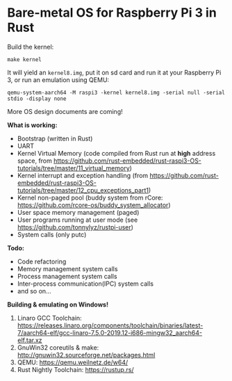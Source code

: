 # Bare-metal OS for Raspberry Pi 3 in Rust

Build the kernel:
```
make kernel
```
It will yield an `kernel8.img`, put it on sd card and run it at your Raspberry Pi 3, or run an emulation using QEMU:
```
qemu-system-aarch64 -M raspi3 -kernel kernel8.img -serial null -serial stdio -display none
```

More OS design documents are coming!

**What is working:**
* Bootstrap (written in Rust)
* UART
* Kernel Virtual Memory (code compiled from Rust run at **high** address space, from https://github.com/rust-embedded/rust-raspi3-OS-tutorials/tree/master/11_virtual_memory)
* Kernel interrupt and exception handling (from https://github.com/rust-embedded/rust-raspi3-OS-tutorials/tree/master/12_cpu_exceptions_part1)
* Kernel non-paged pool (buddy system from rCore: https://github.com/rcore-os/buddy_system_allocator)
* User space memory management (paged)
* User programs running at user mode (see https://github.com/tonnylyz/rustpi-user)
* System calls (only putc)

**Todo:**
* Code refactoring
* Memory management system calls
* Process management system calls
* Inter-process communication(IPC) system calls
* and so on...

**Building & emulating on Windows!**
1. Linaro GCC Toolchain: https://releases.linaro.org/components/toolchain/binaries/latest-7/aarch64-elf/gcc-linaro-7.5.0-2019.12-i686-mingw32_aarch64-elf.tar.xz
2. GnuWin32 coreutils & make: http://gnuwin32.sourceforge.net/packages.html
3. QEMU: https://qemu.weilnetz.de/w64/
4. Rust Nightly Toolchain: https://rustup.rs/

